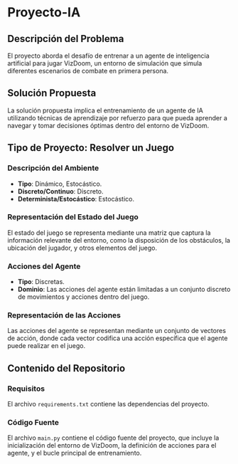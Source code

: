 # Proyecto-IA

## Descripción del Problema
El proyecto aborda el desafío de entrenar a un agente de inteligencia artificial para jugar VizDoom, un entorno de simulación que simula diferentes escenarios de combate en primera persona.

## Solución Propuesta
La solución propuesta implica el entrenamiento de un agente de IA utilizando técnicas de aprendizaje por refuerzo para que pueda aprender a navegar y tomar decisiones óptimas dentro del entorno de VizDoom.

## Tipo de Proyecto: Resolver un Juego

### Descripción del Ambiente
- **Tipo**: Dinámico, Estocástico.
- **Discreto/Continuo**: Discreto.
- **Determinista/Estocástico**: Estocástico.

### Representación del Estado del Juego
El estado del juego se representa mediante una matriz que captura la información relevante del entorno, como la disposición de los obstáculos, la ubicación del jugador, y otros elementos del juego.

### Acciones del Agente
- **Tipo**: Discretas.
- **Dominio**: Las acciones del agente están limitadas a un conjunto discreto de movimientos y acciones dentro del juego.

### Representación de las Acciones
Las acciones del agente se representan mediante un conjunto de vectores de acción, donde cada vector codifica una acción específica que el agente puede realizar en el juego.

## Contenido del Repositorio

### Requisitos
El archivo `requirements.txt` contiene las dependencias del proyecto.

### Código Fuente
El archivo `main.py` contiene el código fuente del proyecto, que incluye la inicialización del entorno de VizDoom, la definición de acciones para el agente, y el bucle principal de entrenamiento.

